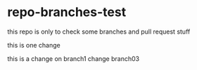 # repo-branches-test
this repo is only to check some branches and pull request stuff


this is one change


this is a change on branch1
change branch03
